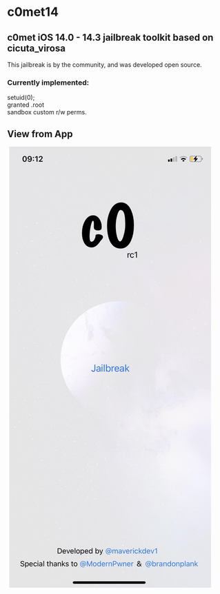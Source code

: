 # c0met14
c0met iOS 14.0 - 14.3 jailbreak toolkit based on cicuta_virosa
---
This jailbreak is by the community, and was developed open source.

### Currently implemented: 
setuid(0); <br />
granted .root<br />
sandbox custom r/w perms.

## View from App
<img src="UI.jpg" style="height: 942; width: 378;">